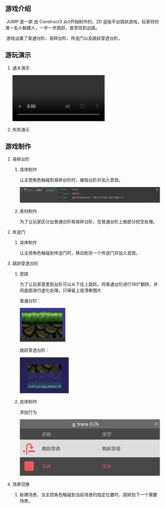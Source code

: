 ## 游戏介绍

​	JUMP 是一款 由 Construct3 从0开始制作的，2D 竖版平台跳跃游戏，玩家将扮演一名小骷髅人，一步一步跳跃，直至找到出路。

​	游戏设置了普通台阶、易碎台阶、传送门以及跳跃穿透台阶。

## 游玩演示

1. 通关演示

   
   
   
   <video src="Videos/jump_win.mkv"></video>
   
2. 失败演示

   

## 游戏制作

1. 易碎台阶

   1. 具体制作

      让主控角色触碰到易碎台阶时，摧毁台阶并加入音效。

      ![image-20240913215713898](assets/image-20240913215713898.png)

   2. 素材制作

      为了让玩家区分出普通台阶和易碎台阶，在普通台阶上做部分挖空处理。

2. 传送门

   1. 具体制作

      让主控角色触碰到传送门时，移动到另一个传送门并加入音效。

3. 跳跃穿透台阶

   1. 思路

      为了让玩家意思到台阶可以从下往上跳跃，将普通台阶进行180°翻转，并将底部进行虚化处理，只保留上层清晰图片

      普通台阶：

      <img src="assets/image-20240913220817486.png" alt="image-20240913220817486" style="zoom:50%;" />

      跳跃穿透台阶：

      <img src="assets/image-20240913220847961.png" alt="image-20240913220847961" style="zoom:50%;" />

   2. 具体制作

      添加行为

      <img src="assets/image-20240913221020048.png" alt="image-20240913221020048" style="zoom:80%;" />

4. 场景切换

   1. 新建场景，当主控角色触碰到当前场景的指定位置时，跳转到下一个需要场景。





